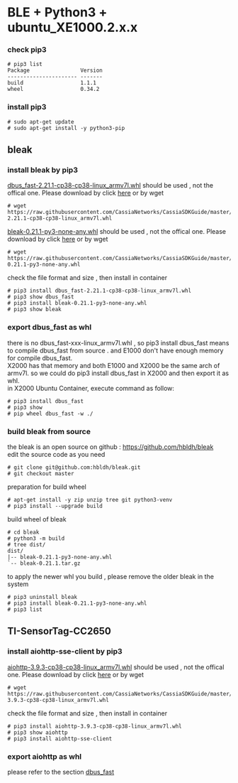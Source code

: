 # BLE + Python3 + ubuntu_XE1000.2.x.x  
### check pip3  
```
# pip3 list
Package                Version
---------------------- -------
build                  1.1.1  
wheel                  0.34.2 
```
### install pip3  
```
# sudo apt-get update
# sudo apt-get install -y python3-pip
```
## bleak
### install bleak by pip3  
[dbus_fast-2.21.1-cp38-cp38-linux_armv7l.whl](https://raw.githubusercontent.com/CassiaNetworks/CassiaSDKGuide/master/ubuntu_XE1000/pip3_whl/dbus_fast-2.21.1-cp38-cp38-linux_armv7l.whl) should be used , not the offical one. Please download by click [here](https://raw.githubusercontent.com/CassiaNetworks/CassiaSDKGuide/master/ubuntu_XE1000/pip3_whl/dbus_fast-2.21.1-cp38-cp38-linux_armv7l.whl) or by wget
```
# wget https://raw.githubusercontent.com/CassiaNetworks/CassiaSDKGuide/master/ubuntu_XE1000/pip3_whl/dbus_fast-2.21.1-cp38-cp38-linux_armv7l.whl
```
[bleak-0.21.1-py3-none-any.whl](https://raw.githubusercontent.com/CassiaNetworks/CassiaSDKGuide/master/ubuntu_XE1000/pip3_whl/bleak-0.21.1-py3-none-any.whl) should be used , not the offical one. Please download by click [here](https://raw.githubusercontent.com/CassiaNetworks/CassiaSDKGuide/master/ubuntu_XE1000/pip3_whl/bleak-0.21.1-py3-none-any.whl) or by wget
```
# wget https://raw.githubusercontent.com/CassiaNetworks/CassiaSDKGuide/master/ubuntu_XE1000/pip3_whl/bleak-0.21.1-py3-none-any.whl
```
check the file format and size , then install in container
```
# pip3 install dbus_fast-2.21.1-cp38-cp38-linux_armv7l.whl  
# pip3 show dbus_fast
# pip3 install bleak-0.21.1-py3-none-any.whl
# pip3 show bleak
```
### export dbus_fast as whl
there is no dbus_fast-xxx-linux_armv7l.whl , so pip3 install dbus_fast means to compile dbus_fast from source . and E1000 don't have enough memory for compile dbus_fast.  
X2000 has that memory and both E1000 and X2000 be the same arch of armv7l. so we could do pip3 install dbus_fast in X2000 and then export it as whl.  
in X2000 Ubuntu Container, execute command as follow:  
```
# pip3 install dbus_fast
# pip3 show
# pip wheel dbus_fast -w ./
```
### build bleak  from source
the bleak is an open source on github : https://github.com/hbldh/bleak  
edit the source code as you need  
```
# git clone git@github.com:hbldh/bleak.git
# git checkout master
```
preparation for build wheel  
```
# apt-get install -y zip unzip tree git python3-venv
# pip3 install --upgrade build
```
build wheel of bleak
```
# cd bleak
# python3 -m build
# tree dist/
dist/
|-- bleak-0.21.1-py3-none-any.whl
`-- bleak-0.21.1.tar.gz
```
to apply the newer whl you build , please remove the older bleak in the system  
```
# pip3 uninstall bleak
# pip3 install bleak-0.21.1-py3-none-any.whl
# pip3 list
```
## TI-SensorTag-CC2650
### install aiohttp-sse-client by pip3
[aiohttp-3.9.3-cp38-cp38-linux_armv7l.whl](https://raw.githubusercontent.com/CassiaNetworks/CassiaSDKGuide/master/ubuntu_XE1000/pip3_whl/aiohttp-3.9.3-cp38-cp38-linux_armv7l.whl) should be used , not the offical one. Please download by click [here](https://raw.githubusercontent.com/CassiaNetworks/CassiaSDKGuide/master/ubuntu_XE1000/pip3_whl/aiohttp-3.9.3-cp38-cp38-linux_armv7l.whl) or by wget
```
# wget https://raw.githubusercontent.com/CassiaNetworks/CassiaSDKGuide/master/ubuntu_XE1000/pip3_whl/aiohttp-3.9.3-cp38-cp38-linux_armv7l.whl
```
check the file format and size , then install in container
```
# pip3 install aiohttp-3.9.3-cp38-cp38-linux_armv7l.whl
# pip3 show aiohttp
# pip3 install aiohttp-sse-client
```
### export aiohttp as whl
please refer to the section [dbus_fast](python3_pip.md#export-dbus_fast-as-whl)  
